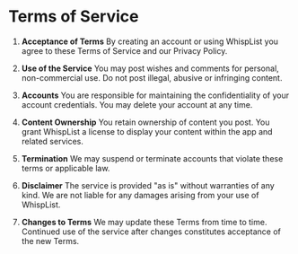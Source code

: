 # Terms of Service

1. **Acceptance of Terms**
By creating an account or using WhispList you agree to these Terms of Service and our Privacy Policy.

2. **Use of the Service**
You may post wishes and comments for personal, non-commercial use. Do not post illegal, abusive or infringing content.

3. **Accounts**
You are responsible for maintaining the confidentiality of your account credentials. You may delete your account at any time.

4. **Content Ownership**
You retain ownership of content you post. You grant WhispList a license to display your content within the app and related services.

5. **Termination**
We may suspend or terminate accounts that violate these terms or applicable law.

6. **Disclaimer**
The service is provided "as is" without warranties of any kind. We are not liable for any damages arising from your use of WhispList.

7. **Changes to Terms**
We may update these Terms from time to time. Continued use of the service after changes constitutes acceptance of the new Terms.
